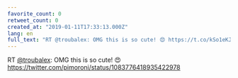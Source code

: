 ```yaml
---
favorite_count: 0
retweet_count: 0
created_at: "2019-01-11T17:33:13.000Z"
lang: en
full_text: "RT @troubalex: OMG this is so cute! 😍 https://t.co/kSo1eKJnPW"
---
```


RT [@troubalex](https://twitter.com/troubalex): OMG this is so cute! 😍
<https://twitter.com/pimoroni/status/1083776418935422978>
